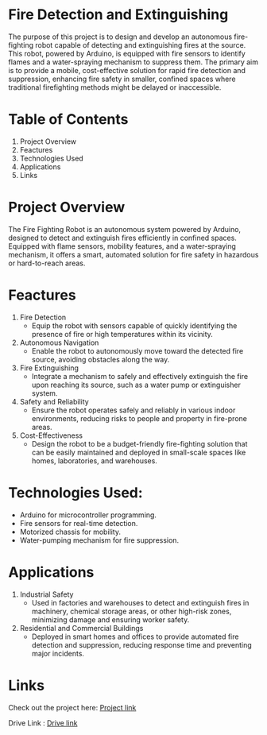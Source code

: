# Fire Detection and Extinguishing
The purpose of this project is to design and develop an autonomous fire-fighting robot capable of detecting and extinguishing fires at the source. This robot, powered by Arduino, is equipped with fire sensors to identify flames and a water-spraying mechanism to suppress them. The primary aim is to provide a mobile, cost-effective solution for rapid fire detection and suppression, enhancing fire safety in smaller, confined spaces where traditional firefighting methods might be delayed or inaccessible.

# Table of Contents
1) Project Overview
2) Feactures
3) Technologies Used
4) Applications
5) Links

# Project Overview
The Fire Fighting Robot is an autonomous system powered by Arduino, designed to detect and extinguish fires efficiently in confined spaces. Equipped with flame sensors, mobility features, and a water-spraying mechanism, it offers a smart, automated solution for fire safety in hazardous or hard-to-reach areas.

# Feactures
1) Fire Detection
   - Equip the robot with sensors capable of quickly identifying the presence of fire or high temperatures within its vicinity.
2) Autonomous Navigation
   - Enable the robot to autonomously move toward the detected fire source, avoiding obstacles along the way.
3) Fire Extinguishing
   - Integrate a mechanism to safely and effectively extinguish the fire upon reaching its source, such as a water pump or extinguisher system.
4) Safety and Reliability
   - Ensure the robot operates safely and reliably in various indoor environments, reducing risks to people and property in fire-prone areas.
5) Cost-Effectiveness
   - Design the robot to be a budget-friendly fire-fighting solution that can be easily maintained and deployed in small-scale spaces like homes, laboratories, and warehouses.

# Technologies Used: 
- Arduino for microcontroller programming. 
- Fire sensors for real-time detection. 
- Motorized chassis for mobility. 
- Water-pumping mechanism for fire suppression.

# Applications 
1) Industrial Safety  
   - Used in factories and warehouses to detect and extinguish fires in machinery, chemical storage areas, or other high-risk zones, minimizing damage and ensuring worker safety.  
2) Residential and Commercial Buildings  
   - Deployed in smart homes and offices to provide automated fire detection and suppression, reducing response time and preventing major incidents.

# Links
Check out the project here: [Project link](https://lnkd.in/gRVfuV9v)

Drive Link : [Drive link](https://lnkd.in/gswzigVc)

